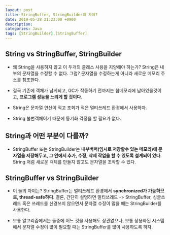 ```yaml
---
layout: post
title: StringBuffer, StringBuilder의 차이?
date: 2019-05-28 21:23:00 +0900
description:
categories: Java
tags: [StringBuilder],[StringBuffer]
---
```


## String vs StringBuffer, StringBuilder

* 왜 String을 사용하지 않고 이 두개의 클래스 사용을 지양해야 하는가? String은 내부의 문자열을 수정할 수 없다. 그럼? 문자열을 수정하는게 아니라 새로운 메모리 주소를 참조한다. 

* 결국 기존에 객체가 남게되고, GC가 작동하기 전까지는 힙메모리에 남아있을것이고, <b>프로그램 성능을 느리게 할 것이다</b>.

* String은 문자열 연산이 적고 조회가 적은 멀티쓰레드 환경에서 사용하자.
* String 불변객체이기 때문에 동기화 걱정을 할 필요가 없다.

## String과 어떤 부분이 다를까?

* StringBuffer 또는 StringBuilder는 <b>내부버퍼(임시로 저장할수 있는 메모리)에 문자열을 저장해두고, 그 안에서 추가, 수정, 삭제 작업을 할 수 있도록 설계되어 있다</b>. String 처럼 새로운 객체를 만들지 않고도 문자열을 조작할 수 있다.

## StringBuffer vs StringBuilder

* 이 둘의 차이는? StringBuffer는 멀티쓰레드 환경에서 <b>synchronized가 가능하므로, thread-safe하다</b>. 결론, 간단히 설명하면 멀티쓰레드 -> StringBuffer, 싱글쓰레드 혹은 쓰레드를 신경쓰지 않으면서 문자열 수정이 많을 때는 StringBuilder를 사용한다.

* 보통 알고리즘에서는 둘중에 어느 것을 사용해도 상관없으나, 보통 상용화된 시스템에서 문자열 수정이 많이 필요할 때는 StringBuffer를 많이 사용하도록 하자.